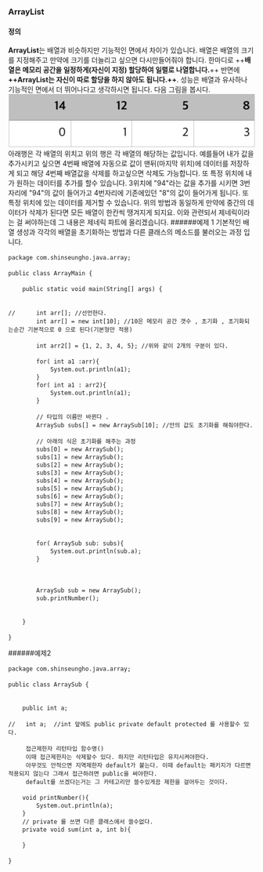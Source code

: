 ### ArrayList

#### 정의 
**ArrayList**는 배열과 비슷하지만 기능적인 면에서 차이가 있습니다. 
배열은 배열의 크기를 지정해주고 만약에 크기를 더늘리고 싶으면 다시만들어줘야 합니다. 
한마디로 ++**배열은 메모리 공간을 일정하게(자신이 지정) 할당하여 일렬로 나열합니다.**++
반면에 **++ArrayList는 자신이 따로 할당을 하지 않아도 됩니다.++**.
성능은 배열과 유사하나 기능적인 면에서 더 뛰어나다고 생각하시면 됩니다.
다음 그림을 봅시다.
![ArrayList에제.png](https://github.com/iNusz/Java-Study/blob/master/Java%20image/ArrayList예제.png)
아래행은 각 배열의 위치고 위의 행은 각 배열의 해당하는 값입니다. 
예를들어 내가 값을 추가시키고 싶으면 4번째 배열에 자동으로 값이 맨뒤(마지막 위치)에 데이터를 저장하게 되고 해당 4번째 배열값을 삭제를 하고싶으면 삭제도 가능합니다.
또 특정 위치에 내가 원하는 데이터를 추가를 할수 있습니다.
3위치에 "94"라는 값을 추가를 시키면 3번자리에 "94"의 값이 들어가고 4번자리에 기존에있던 "8"의 값이 들어가게 됩니다. 
또 특정 위치에 있는 데이터를 제거할 수 있습니다. 
위의 방법과 동일하게 만약에 중간의 데이터가 삭제가 된다면 모든 배열이 한칸씩 땡겨지게 되지요. 이와 관련되서 제네릭이라는 걸 써야하는데 그 내용은 제네릭 파트에 올리겠습니다.
######예제 1
기본적인 배열 생성과 각각의 배열을 초기화하는 방법과 다른 클래스의 메소드를 불러오는 과정 입니다.
```
package com.shinseungho.java.array;

public class ArrayMain {

	public static void main(String[] args) {

		
//		int arr[]; //선언한다. 
		int arr[] = new int[10]; //10은 메모리 공간 갯수 , 초기화 , 초기화되는순간 기본적으로 0 으로 된다(기본형만 적용)
		
		int arr2[] = {1, 2, 3, 4, 5}; //위와 같이 2개의 구분이 있다.
		
		for( int a1 :arr){
			System.out.println(a1);
		}
		for( int a1 : arr2){
			System.out.println(a1);
		}
		
		// 타입의 이름만 바뀐다 . 
		ArraySub subs[] = new ArraySub[10]; //안의 값도 초기화를 해줘야한다.  
		
		// 아래의 식은 초기화를 해주는 과정
		subs[0] = new ArraySub();
		subs[1] = new ArraySub();
		subs[2] = new ArraySub();
		subs[3] = new ArraySub();
		subs[4] = new ArraySub();
		subs[5] = new ArraySub();
		subs[6] = new ArraySub();
		subs[7] = new ArraySub();
		subs[8] = new ArraySub();
		subs[9] = new ArraySub();

				
		for( ArraySub sub: subs){ 
			System.out.println(sub.a);
		}
		
		
		
		ArraySub sub = new ArraySub();
		sub.printNumber();


	}

}

```
######예제2
```
package com.shinseungho.java.array;

public class ArraySub {
	

	public int a;

//	 int a;  //int 앞에도 public private default protected 를 사용할수 있다. 
		
	 접근제한자 리턴타입 함수명()
	 이때 접근제한자는 삭제할수 있다. 하지만 리턴타입은 유지시켜야한다.
	 아무것도 안적으면 지역제한자 default가 붙는다. 이때 default는 패키지가 다르면 적용되지 않는다 그래서 접근하려면 public을 써야한다. 
	 default를 쓰겠다는거는 그 카테고리만 쓸수있게끔 제한을 걸어두는 것이다.
	 
	void printNumber(){
		System.out.println(a);
	}
	// private 를 쓰면 다른 클래스에서 쓸수없다.
	private void sum(int a, int b){
		
	}
	
}
```